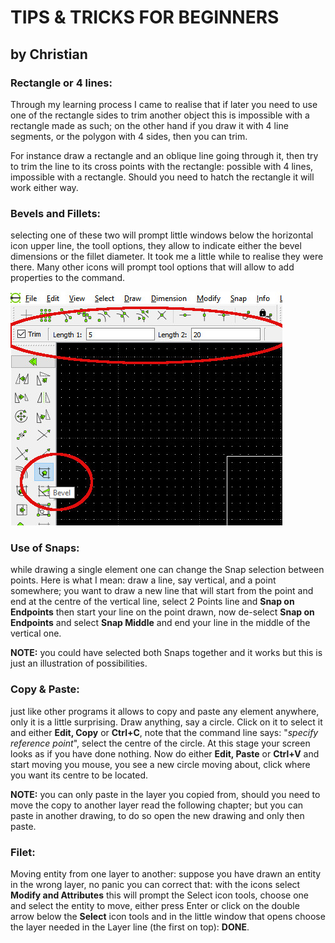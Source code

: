 
# TIPS & TRICKS FOR BEGINNERS
## by Christian

### Rectangle or 4 lines:
Through my learning process I came to realise that if later you need to use one of the rectangle sides to trim another object this is impossible with a rectangle made as such; on the other hand if you draw it with 4 line segments, or the polygon with 4
sides, then you can trim.

For instance draw a rectangle and an oblique line going through it, then try to trim the line 
to its cross points with the rectangle: possible with 4 lines, impossible with a rectangle.
Should you need to hatch the rectangle it will work either way.

### Bevels and Fillets:
 selecting one of these two will prompt little windows below the 
horizontal icon upper line, the tooll options, they allow to indicate either the bevel 
dimensions or the fillet diameter. It took me a little while to realise they were there.
Many other icons will prompt tool options that will allow to add properties to the command.

![Bevel Options](images/Bevel-options.jpg)
### Use of Snaps:
 while drawing a single element one can change the Snap selection 
between points. Here is what I mean: draw a line, say vertical, and a point somewhere; 
you want to draw a new line that will start from the point and end at the centre of the 
vertical line, select 2 Points line and **Snap on Endpoints** then start your line on the point 
drawn, now de-select **Snap on Endpoints** and select **Snap Middle** and end your line in the 
middle of the vertical one.

__NOTE:__ you could have selected both Snaps together and it works but this is just an illustration of possibilities.

### Copy & Paste:
just like other programs it allows to copy and paste any element anywhere,
only it is a little surprising.
Draw anything, say a circle. Click on it to select it and either **Edit, Copy** or **Ctrl+C**, note that
the command line says: "*specify reference point*", select the centre of the circle. At this 
stage your screen looks as if you have done nothing. Now do either **Edit, Paste** or **Ctrl+V** 
and start moving you mouse, you see a new circle moving about, click where you want its 
centre to be located.

__NOTE:__ you can only paste in the layer you copied from, should you need to move the copy
to another layer read the following chapter; but you can paste in another drawing, to do so 
open the new drawing and only then paste.

### Filet:
Moving entity from one layer to another:
 suppose you have drawn an entity in the 
wrong layer, no panic you can correct that: with the icons select **Modify and Attributes** this 
will prompt the Select icon tools, choose one and select the entity to move, either press 
Enter or click on the double arrow below the **Select** icon tools and in the little window that 
opens choose the layer needed in the Layer line (the first on top): __DONE__.


